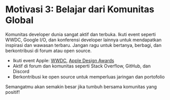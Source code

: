 # Motivasi 3: Belajar dari Komunitas Global

Komunitas developer dunia sangat aktif dan terbuka. Ikuti event seperti WWDC, Google I/O, dan konferensi developer lainnya untuk mendapatkan inspirasi dan wawasan terbaru. Jangan ragu untuk bertanya, berbagi, dan berkontribusi di forum atau open source.

- Ikuti event Apple: [WWDC](https://developer.apple.com/wwdc/), [Apple Design Awards](https://developer.apple.com/design/awards/)
- Aktif di forum dan komunitas seperti Stack Overflow, GitHub, dan Discord
- Berkontribusi ke open source untuk memperluas jaringan dan portofolio

Semangatmu akan semakin besar jika tumbuh bersama komunitas yang positif!
